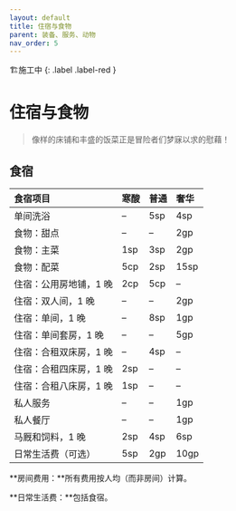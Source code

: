 ```yaml
---
layout: default
title: 住宿与食物
parent: 装备、服务、动物
nav_order: 5
---
```


🏗️施工中
{: .label .label-red }

# 住宿与食物

> 像样的床铺和丰盛的饭菜正是冒险者们梦寐以求的慰藉！

## 食宿

| 食宿项目               | 寒酸 | 普通 | 奢华 |
| :--------------------- | :--- | :--- | :--- |
| 单间洗浴               | –    | 5sp  | 4sp  |
| 食物：甜点             | –    | –    | 2gp  |
| 食物：主菜             | 1sp  | 3sp  | 2gp  |
| 食物：配菜             | 5cp  | 2sp  | 15sp |
| 住宿：公用房地铺，1 晚 | 2cp  | 5cp  | –    |
| 住宿：双人间，1 晚     | –    | –    | 2gp  |
| 住宿：单间，1 晚       | –    | 8sp  | 1gp  |
| 住宿：单间套房，1 晚   | –    | –    | 5gp  |
| 住宿：合租双床房，1 晚 | –    | 4sp  | –    |
| 住宿：合租四床房，1 晚 | 2sp  | –    | –    |
| 住宿：合租八床房，1 晚 | 1sp  | –    | –    |
| 私人服务               | –    | –    | 1gp  |
| 私人餐厅               | –    | –    | 1gp  |
| 马厩和饲料，1 晚       | 2sp  | 4sp  | 6sp  |
| 日常生活费（可选）     | 5sp  | 2gp  | 10gp |

**房间费用：**所有费用按人均（而非房间）计算。

**日常生活费：**包括食宿。
